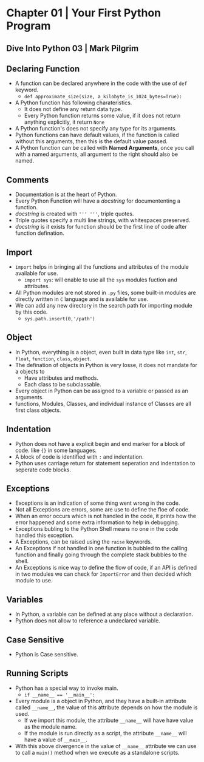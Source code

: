 # Chapter 01 | Your First Python Program #
## Dive Into Python 03 | Mark Pilgrim ##

## Declaring Function ##

* A function can be declared anywhere in the code with the use of `def` keyword.
    * `def approximate_size(size, a_kilobyte_is_1024_bytes=True):`
* A Python function has following charateristics.
    * It does not define any return data type.
    * Every Python function returns some value, if it does not return anything explicitly, it return `None`
* A Python function's does not specify any type for its arguments.
* Python functions can have default values, if the function is called without this arguments, then this is the default value passed.
* A Python function can be called with **Named Arguments**, once you call with a named arguments, all argument to the right should also be named.


## Comments ##

* Documentation is at the heart of Python. 
* Every Python Function will have a *docstring* for documententing a function.
* *docstring* is created with `''' '''`, triple quotes.
* Triple quotes specify a multi line strings, with whitespaces preserved.
* *docstring* is it exists for function should be the first line of code after function defination.

## Import ##

* `import` helps in bringing all the functions and attributes of the module available for use.
    * `import sys`: will enable to use all the `sys` modules fuction and attributes.
* All Python modules are not stored in `.py` files, some built-in modules are directly written in `C` language and is available for use.
* We can add any new directory in the search path for importing module by this code.
    * `sys.path.insert(0,'/path')`


## Object ##

* In Python, everything is a object, even built in data type like `int`, `str`, `float`, `function`, `class`, `object`.
* The defination of objects in Python is very losse, it does not mandate for a objects to
    * Have attributes and methods.
    * Each class to be subclassable.
* Every object in Python can be assigned to a variable or passed as an arguments.
* functions, Modules, Classes, and individual instance of Classes are all first class objects.

## Indentation ##

* Python does not have a explicit begin and end marker for a block of code. like `{}` in some languages.
* A block of code is identified with `:` and indentation.
* Python uses carriage return for statement seperation and indentation to seperate code blocks.

## Exceptions ##

* Exceptions is an indication of some thing went wrong in the code.
* Not all Exceptions are errors, some are use to define the floe of code.
* When an error occurs which is not handled in the code, it prints how the error happened and some extra information to help in debugging.
* Exceptions bubling to the Python Shell means no one in the code handled this exception.
* A Exceptions, can be raised using the `raise` keywords.
* An Exceptions if not handled in one function is bubbled to the calling function and finally going through the complete stack bubbles to the shell.
* An Exceptions is nice way to define the flow of code, if an API is defined in two modules we can check for `ImportError` and then decided which module to use.


## Variables ##
* In Python, a variable can be defined at any place without a declaration.
* Python does not allow to reference a undeclared variable.


## Case Sensitive ##

* Python is Case sensitive.

## Running Scripts ##

* Python has a special way to invoke main.
    * `if __name__ == '__main__':`
* Every module is a object in Python, and they have a built-in attribute called `__name__`, the value of this attribute depends on how the module is used.
    * If we import this module, the attribute `__name__` will have have value as the module name.
    * If the module is run directly as a script, the attribute `__name__` will have a value of `__main__`.
* With this above divergence in the value of `__name__` attribute we can use to call a `main()` method when we execute as a standalone scripts.
